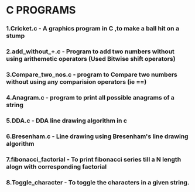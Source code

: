 # C PROGRAMS

### 1.Cricket.c         - A graphics program in C ,to make a ball hit on a stump
### 2.add_without_+.c   - Program to add two numbers without using arithemetic operators (Used Bitwise shift operators)
### 3.Compare_two_nos.c - program to Compare two numbers without using any comparision operators (ie ==)
### 4.Anagram.c         - program to print all possible anagrams of a string
### 5.DDA.c             - DDA line drawing algorithm in c
### 6.Bresenham.c       - Line drawing using Bresenham's line drawing algorithm
### 7.fibonacci_factorial  - To print fibonacci series till a N length alogn with corresponding factorial
### 8.Toggle_character    - To toggle the characters in a given string.
